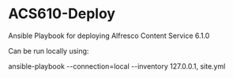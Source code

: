 # ACS610-Deploy
Ansible Playbook for deploying Alfresco Content Service 6.1.0

Can be run locally using:

ansible-playbook --connection=local --inventory 127.0.0.1, site.yml